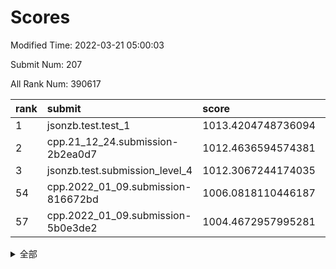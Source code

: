 # Scores

Modified Time: 2022-03-21 05:00:03

Submit Num: 207

All Rank Num: 390617

| rank |               submit               |       score        |       sigma        | pk_num |
| :--- | :--------------------------------- | :----------------- | :----------------- | :----- |
| 1    | jsonzb.test.test_1                 | 1013.4204748736094 | 0.8060394997508974 | 7549   |
| 2    | cpp.21_12_24.submission-2b2ea0d7   | 1012.4636594574381 | 0.7482406962770256 | 7549   |
| 3    | jsonzb.test.submission_level_4     | 1012.3067244174035 | 0.7765261729082183 | 7547   |
| 54   | cpp.2022_01_09.submission-816672bd | 1006.0818110446187 | 0.7267720824730971 | 7548   |
| 57   | cpp.2022_01_09.submission-5b0e3de2 | 1004.4672957995281 | 0.7173094728093055 | 7547   |


<details>
<summary>全部</summary>

| rank |                 submit                 |       score        |       sigma        | pk_num |
| :--- | :------------------------------------- | :----------------- | :----------------- | :----- |
| 1    | jsonzb.test.test_1                     | 1013.4204748736094 | 0.8060394997508974 | 7549   |
| 2    | cpp.21_12_24.submission-2b2ea0d7       | 1012.4636594574381 | 0.7482406962770256 | 7549   |
| 3    | jsonzb.test.submission_level_4         | 1012.3067244174035 | 0.7765261729082183 | 7547   |
| 4    | gobigger.level_3.submission_level_3_15 | 1011.5787539960993 | 0.7831472499355939 | 7550   |
| 5    | gobigger.level_3.submission_level_3_0  | 1011.535406838942  | 0.7555582937149786 | 7549   |
| 6    | gobigger.level_3.submission_level_3_36 | 1011.3997916846379 | 0.7664160187857139 | 7547   |
| 7    | gobigger.level_3.submission_level_3_2  | 1011.3237606006545 | 0.7571712877843289 | 7549   |
| 8    | gobigger.level_3.submission_level_3_7  | 1011.2251216040838 | 0.8031781813620954 | 7552   |
| 9    | gobigger.level_3.submission_level_3_29 | 1011.1625767212261 | 0.7513581638590311 | 7549   |
| 10   | gobigger.level_3.submission_level_3_3  | 1011.0895596157253 | 0.7776701093450057 | 7544   |
| 11   | gobigger.level_3.submission_level_3_46 | 1011.0376832867523 | 0.7537633278322275 | 7553   |
| 12   | gobigger.level_3.submission_level_3_43 | 1010.7431051298198 | 0.7533490767403007 | 7551   |
| 13   | gobigger.level_3.submission_level_3_26 | 1010.7413805184415 | 0.768794940746258  | 7551   |
| 14   | gobigger.level_3.submission_level_3_47 | 1010.5957575353967 | 0.7398243828163876 | 7548   |
| 15   | gobigger.level_3.submission_level_3_21 | 1010.5767892096208 | 0.7623787229489336 | 7552   |
| 16   | gobigger.level_3.submission_level_3_10 | 1010.5716271465502 | 0.761506203995029  | 7549   |
| 17   | gobigger.level_3.submission_level_3_45 | 1010.5276851216165 | 0.7722552050618362 | 7550   |
| 18   | gobigger.level_3.submission_level_3_6  | 1010.3827529010862 | 0.7479398738963914 | 7543   |
| 19   | gobigger.level_3.submission_level_3_25 | 1010.2456380676853 | 0.7677984218670459 | 7550   |
| 20   | gobigger.level_3.submission_level_3_35 | 1010.1984412931697 | 0.774454592850608  | 7548   |
| 21   | gobigger.level_3.submission_level_3_1  | 1010.1941906113036 | 0.7451448281647002 | 7549   |
| 22   | gobigger.level_3.submission_level_3_4  | 1010.169510439739  | 0.7674709241507772 | 7547   |
| 23   | gobigger.level_3.submission_level_3_49 | 1010.1278452240439 | 0.7517177042110496 | 7548   |
| 24   | gobigger.level_3.submission_level_3_39 | 1010.044358356194  | 0.7439747407677416 | 7550   |
| 25   | gobigger.level_3.submission_level_3_34 | 1010.0336344976336 | 0.7603688082742888 | 7547   |
| 26   | gobigger.level_3.submission_level_3_19 | 1010.0100676324721 | 0.7349450691388363 | 7551   |
| 27   | gobigger.level_3.submission_level_3_22 | 1009.9839960060231 | 0.7559521201186908 | 7552   |
| 28   | gobigger.level_3.submission_level_3_11 | 1009.9824599380635 | 0.7876071580402715 | 7550   |
| 29   | gobigger.level_3.submission_level_3_33 | 1009.9376858520865 | 0.7519728963961283 | 7547   |
| 30   | gobigger.level_3.submission_level_3_28 | 1009.9093087521933 | 0.7335662350623288 | 7548   |
| 31   | gobigger.level_3.submission_level_3_24 | 1009.7828133476651 | 0.7669001332333365 | 7551   |
| 32   | gobigger.level_3.submission_level_3_44 | 1009.772623802198  | 0.7607964006677127 | 7542   |
| 33   | gobigger.level_3.submission_level_3_20 | 1009.7697230773422 | 0.7416816616211712 | 7550   |
| 34   | gobigger.level_3.submission_level_3_12 | 1009.7318300484849 | 0.7486341948812985 | 7552   |
| 35   | gobigger.level_3.submission_level_3_14 | 1009.6846958622843 | 0.7432083698411927 | 7545   |
| 36   | gobigger.level_3.submission_level_3_31 | 1009.6651858833167 | 0.7587445271201398 | 7546   |
| 37   | gobigger.level_3.submission_level_3_23 | 1009.5544539300919 | 0.7446904638735158 | 7550   |
| 38   | gobigger.level_3.submission_level_3_37 | 1009.551857680834  | 0.7758590452086975 | 7551   |
| 39   | gobigger.level_3.submission_level_3_16 | 1009.5341864469472 | 0.760017717831622  | 7543   |
| 40   | gobigger.level_3.submission_level_3_9  | 1009.5208456604329 | 0.755577164689107  | 7547   |
| 41   | gobigger.level_3.submission_level_3_27 | 1009.508869724185  | 0.7406839167846088 | 7548   |
| 42   | gobigger.level_3.submission_level_3_41 | 1009.4489616233163 | 0.7508422030586995 | 7544   |
| 43   | gobigger.level_3.submission_level_3_5  | 1009.3771164860923 | 0.7531883064723743 | 7554   |
| 44   | gobigger.level_3.submission_level_3_8  | 1009.3715736901374 | 0.7587906777566209 | 7551   |
| 45   | gobigger.level_3.submission_level_3_17 | 1009.3325719866986 | 0.7449017586420439 | 7549   |
| 46   | gobigger.level_3.submission_level_3_40 | 1009.3128709307626 | 0.7378880465729839 | 7552   |
| 47   | gobigger.level_3.submission_level_3_42 | 1009.3103224063466 | 0.7558110217013009 | 7546   |
| 48   | gobigger.level_3.submission_level_3_48 | 1009.1513050007308 | 0.7502649253462969 | 7545   |
| 49   | gobigger.level_3.submission_level_3_13 | 1009.0741771360356 | 0.7398055454715516 | 7550   |
| 50   | gobigger.level_3.submission_level_3_18 | 1009.0314751683064 | 0.7534258451443504 | 7553   |
| 51   | gobigger.level_3.submission_level_3_38 | 1008.9519961485141 | 0.761363440057902  | 7551   |
| 52   | gobigger.level_3.submission_level_3_30 | 1008.2422936086754 | 0.7616134730312947 | 7546   |
| 53   | gobigger.level_3.submission_level_3_32 | 1008.2084456180954 | 0.737597876528544  | 7548   |
| 54   | cpp.2022_01_09.submission-816672bd     | 1006.0818110446187 | 0.7267720824730971 | 7548   |
| 55   | gobigger.level_1.submission_level_1_13 | 1005.0051035804107 | 0.7227710131674079 | 7545   |
| 56   | gobigger.level_1.submission_level_1_8  | 1004.8858209229772 | 0.7139360699762609 | 7548   |
| 57   | cpp.2022_01_09.submission-5b0e3de2     | 1004.4672957995281 | 0.7173094728093055 | 7547   |
| 58   | gobigger.level_1.submission_level_1_19 | 1004.3525709176463 | 0.7137334404614922 | 7551   |
| 59   | gobigger.level_1.submission_level_1_41 | 1004.2819796768596 | 0.7278902622409908 | 7548   |
| 60   | gobigger.level_1.submission_level_1_23 | 1004.2430422976239 | 0.722389390551757  | 7545   |
| 61   | gobigger.level_1.submission_level_1_21 | 1004.1645697910682 | 0.7228883553801719 | 7548   |
| 62   | gobigger.level_1.submission_level_1_3  | 1004.1594067135012 | 0.7164724865610987 | 7546   |
| 63   | gobigger.level_1.submission_level_1_46 | 1004.1185055479033 | 0.7217785432861701 | 7547   |
| 64   | gobigger.level_1.submission_level_1_1  | 1004.1036508238702 | 0.7130649809252925 | 7555   |
| 65   | gobigger.level_1.submission_level_1_5  | 1004.0946907052193 | 0.7154146460945323 | 7556   |
| 66   | gobigger.level_1.submission_level_1_35 | 1004.0687638469516 | 0.7246588206784678 | 7550   |
| 67   | gobigger.level_1.submission_level_1_45 | 1003.9460367297058 | 0.7185102018870119 | 7549   |
| 68   | gobigger.level_1.submission_level_1_37 | 1003.8299960538654 | 0.7347276297156281 | 7551   |
| 69   | gobigger.level_1.submission_level_1_20 | 1003.7863080864041 | 0.7095963277117849 | 7546   |
| 70   | gobigger.level_1.submission_level_1_40 | 1003.7795603177719 | 0.7330936180817924 | 7547   |
| 71   | gobigger.level_1.submission_level_1_27 | 1003.7029644418108 | 0.6988833837410211 | 7552   |
| 72   | gobigger.level_1.submission_level_1_49 | 1003.6233771371444 | 0.6980401390610148 | 7547   |
| 73   | gobigger.level_1.submission_level_1_2  | 1003.5944841529418 | 0.71276455246291   | 7547   |
| 74   | gobigger.level_1.submission_level_1_4  | 1003.592442577522  | 0.717647698824687  | 7549   |
| 75   | gobigger.level_1.submission_level_1_0  | 1003.5344985019212 | 0.7188476895835955 | 7541   |
| 76   | gobigger.level_1.submission_level_1_11 | 1003.4001721010803 | 0.7151292863848534 | 7549   |
| 77   | gobigger.level_1.submission_level_1_44 | 1003.3572004568889 | 0.7202481625757043 | 7547   |
| 78   | gobigger.level_1.submission_level_1_26 | 1003.3363332467156 | 0.7147269076653852 | 7550   |
| 79   | gobigger.level_1.submission_level_1_33 | 1003.2887419642886 | 0.7164681953373466 | 7549   |
| 80   | gobigger.level_1.submission_level_1_48 | 1003.2805982462937 | 0.7133587755988818 | 7549   |
| 81   | gobigger.level_1.submission_level_1_17 | 1003.2742558530957 | 0.7287067525807268 | 7551   |
| 82   | gobigger.level_1.submission_level_1_42 | 1003.2709583236802 | 0.7144968636386478 | 7549   |
| 83   | gobigger.level_1.submission_level_1_15 | 1003.2688297468303 | 0.7139273468634109 | 7547   |
| 84   | gobigger.level_1.submission_level_1_25 | 1003.1256468815018 | 0.7219495156843678 | 7552   |
| 85   | gobigger.level_1.submission_level_1_22 | 1003.1165457738562 | 0.7109073747653762 | 7550   |
| 86   | gobigger.level_1.submission_level_1_31 | 1003.0784341721586 | 0.7126901491473634 | 7548   |
| 87   | gobigger.level_1.submission_level_1_18 | 1003.0343279953104 | 0.7200608781289871 | 7538   |
| 88   | gobigger.level_1.submission_level_1_30 | 1003.0114935838494 | 0.7153070056597177 | 7551   |
| 89   | gobigger.level_1.submission_level_1_36 | 1003.00145136602   | 0.7223788969551    | 7547   |
| 90   | gobigger.level_1.submission_level_1_28 | 1002.9687931030323 | 0.7269037598351827 | 7549   |
| 91   | gobigger.level_1.submission_level_1_32 | 1002.8981341044979 | 0.7171846718589604 | 7544   |
| 92   | gobigger.level_1.submission_level_1_24 | 1002.861509957368  | 0.724036496928566  | 7552   |
| 93   | gobigger.level_1.submission_level_1_47 | 1002.8287557700759 | 0.7122240518019556 | 7548   |
| 94   | gobigger.level_1.submission_level_1_34 | 1002.8159293975872 | 0.7084324487171676 | 7546   |
| 95   | gobigger.level_1.submission_level_1_29 | 1002.7853537320783 | 0.7250168103970149 | 7553   |
| 96   | gobigger.level_1.submission_level_1_12 | 1002.7835603303537 | 0.7124074882774913 | 7550   |
| 97   | gobigger.level_1.submission_level_1_14 | 1002.728152676681  | 0.7196310852183216 | 7556   |
| 98   | gobigger.level_1.submission_level_1_7  | 1002.6262249425472 | 0.7130650694916515 | 7546   |
| 99   | gobigger.level_1.submission_level_1_9  | 1002.6022235216293 | 0.7184656058535215 | 7549   |
| 100  | gobigger.level_1.submission_level_1_16 | 1002.5656310565766 | 0.7049183736600537 | 7544   |
| 101  | gobigger.level_1.submission_level_1_10 | 1002.4777610365632 | 0.7116629221565437 | 7549   |
| 102  | gobigger.level_1.submission_level_1_38 | 1002.36282941243   | 0.7256855328174957 | 7545   |
| 103  | gobigger.level_1.submission_level_1_43 | 1002.3170378809871 | 0.7151349814698019 | 7544   |
| 104  | gobigger.level_1.submission_level_1_6  | 1002.176830646276  | 0.719551574807532  | 7552   |
| 105  | gobigger.level_1.submission_level_1_39 | 1001.5498137235022 | 0.7049397776580599 | 7548   |
| 106  | gobigger.random.submission_random_1    | 997.5037881592383  | 0.7203282122058802 | 7550   |
| 107  | gobigger.random.submission_random_19   | 997.3273362693935  | 0.7040972478284636 | 7550   |
| 108  | gobigger.random.submission_random_34   | 997.1528281126544  | 0.7126553180474176 | 7547   |
| 109  | gobigger.random.submission_random_38   | 996.9331315545382  | 0.6998752462583304 | 7548   |
| 110  | gobigger.random.submission_random_22   | 996.809667255222   | 0.7084185436021098 | 7550   |
| 111  | gobigger.random.submission_random_30   | 996.5927231096163  | 0.6996435115315953 | 7549   |
| 112  | gobigger.random.submission_random_45   | 996.5846114465124  | 0.7177551434243837 | 7539   |
| 113  | gobigger.random.submission_random_49   | 996.5757234699981  | 0.7073405572830308 | 7547   |
| 114  | gobigger.random.submission_random_48   | 996.5591002954094  | 0.7101710856121919 | 7551   |
| 115  | gobigger.random.submission_random_3    | 996.541365314118   | 0.7043812683948548 | 7546   |
| 116  | gobigger.random.submission_random_18   | 996.4464399735159  | 0.7312558100745132 | 7547   |
| 117  | gobigger.random.submission_random_14   | 996.347404356523   | 0.7156382538046977 | 7550   |
| 118  | gobigger.random.submission_random_21   | 996.3427261910418  | 0.7217049831345126 | 7550   |
| 119  | gobigger.random.submission_random_37   | 996.3363379978133  | 0.7035670222510847 | 7547   |
| 120  | gobigger.random.submission_random_7    | 996.2704163709348  | 0.7169417522605592 | 7548   |
| 121  | gobigger.random.submission_random_13   | 996.2421689318345  | 0.6950116139690264 | 7542   |
| 122  | gobigger.random.submission_random_2    | 996.2031633430403  | 0.715643106531756  | 7549   |
| 123  | gobigger.random.submission_random_47   | 996.1705080024789  | 0.7113670779003761 | 7547   |
| 124  | gobigger.random.submission_random_33   | 996.1515047531274  | 0.7117789080528841 | 7552   |
| 125  | gobigger.random.submission_random_12   | 996.1057291030353  | 0.7156274145041512 | 7550   |
| 126  | gobigger.random.submission_random_16   | 996.0222064870137  | 0.7011027291054658 | 7551   |
| 127  | gobigger.random.submission_random_36   | 996.0037769108526  | 0.7080402963186504 | 7545   |
| 128  | gobigger.random.submission_random_42   | 995.9972545513939  | 0.719318170379216  | 7548   |
| 129  | gobigger.random.submission_random_24   | 995.9353342158932  | 0.7106613030402098 | 7552   |
| 130  | gobigger.random.submission_random_26   | 995.9095037572637  | 0.7066978805363425 | 7549   |
| 131  | gobigger.random.submission_random_17   | 995.8834137264236  | 0.6950621181019309 | 7552   |
| 132  | gobigger.random.submission_random_28   | 995.8686439799911  | 0.7109699047148333 | 7549   |
| 133  | gobigger.random.submission_random_44   | 995.8268115665944  | 0.6984712982704075 | 7546   |
| 134  | gobigger.random.submission_random_15   | 995.7858214854714  | 0.7224992477500338 | 7548   |
| 135  | gobigger.random.submission_random_25   | 995.7471641632867  | 0.7109570234999976 | 7551   |
| 136  | gobigger.random.submission_random_41   | 995.7176232135298  | 0.7075045653540805 | 7545   |
| 137  | gobigger.random.submission_random_9    | 995.7034213396795  | 0.7173362071455577 | 7545   |
| 138  | gobigger.random.submission_random_46   | 995.6988151218044  | 0.7058691270090443 | 7551   |
| 139  | gobigger.random.submission_random_6    | 995.6862151070254  | 0.7059257524796285 | 7547   |
| 140  | gobigger.random.submission_random_31   | 995.6654941963242  | 0.7088763709197233 | 7547   |
| 141  | gobigger.random.submission_random_39   | 995.6441958151609  | 0.7139592521990791 | 7545   |
| 142  | gobigger.random.submission_random_43   | 995.635843862104   | 0.7072040057153594 | 7549   |
| 143  | gobigger.random.submission_random_20   | 995.5318920807771  | 0.7084459949431777 | 7543   |
| 144  | gobigger.random.submission_random_40   | 995.489754029278   | 0.7058285922757053 | 7547   |
| 145  | gobigger.random.submission_random_8    | 995.4326480242183  | 0.7346331009948623 | 7542   |
| 146  | gobigger.random.submission_random_4    | 995.4079326485521  | 0.7188540678152613 | 7546   |
| 147  | gobigger.random.submission_random_10   | 995.4040253470689  | 0.7090411627924995 | 7551   |
| 148  | gobigger.random.submission_random_35   | 995.3811998865715  | 0.7155041513341377 | 7550   |
| 149  | gobigger.random.submission_random_0    | 995.3168311735403  | 0.7204930415646507 | 7548   |
| 150  | gobigger.random.submission_random_23   | 995.3015512495724  | 0.7313533253455394 | 7547   |
| 151  | gobigger.random.submission_random_27   | 995.2349969849979  | 0.7022761910239171 | 7551   |
| 152  | gobigger.random.submission_random_32   | 995.1565132880795  | 0.719998975550102  | 7549   |
| 153  | gobigger.random.submission_random_11   | 995.1506894154963  | 0.7133709887101755 | 7551   |
| 154  | gobigger.random.submission_random_5    | 994.8990000024505  | 0.7171787240329722 | 7543   |
| 155  | gobigger.random.submission_random_29   | 994.4634196798976  | 0.7343647773527503 | 7545   |
| 156  | gobigger.level_2.submission_level_2_44 | 994.3380421458222  | 0.7369144710283816 | 7550   |
| 157  | gobigger.level_2.submission_level_2_5  | 994.0329605818492  | 0.7271360923928676 | 7547   |
| 158  | gobigger.level_2.submission_level_2_28 | 993.6909966724385  | 0.7339396372423358 | 7550   |
| 159  | gobigger.level_2.submission_level_2_32 | 993.6069219227415  | 0.7197043975438823 | 7548   |
| 160  | gobigger.level_2.submission_level_2_10 | 993.4078173287487  | 0.7423389936997357 | 7549   |
| 161  | gobigger.level_2.submission_level_2_37 | 993.3174811271745  | 0.731080226679434  | 7548   |
| 162  | gobigger.level_2.submission_level_2_1  | 993.1955548672634  | 0.7279498892767766 | 7554   |
| 163  | gobigger.level_2.submission_level_2_14 | 993.0661041613805  | 0.7480881882177013 | 7546   |
| 164  | gobigger.level_2.submission_level_2_30 | 992.9494878265069  | 0.7196845046719721 | 7547   |
| 165  | gobigger.level_2.submission_level_2_13 | 992.9210871923053  | 0.7457934326798127 | 7549   |
| 166  | gobigger.level_2.submission_level_2_27 | 992.6936307078396  | 0.7432031682009911 | 7551   |
| 167  | gobigger.level_2.submission_level_2_0  | 992.5808606073148  | 0.7362937342799495 | 7545   |
| 168  | gobigger.level_2.submission_level_2_18 | 992.5417006808368  | 0.7372813904453368 | 7547   |
| 169  | gobigger.level_2.submission_level_2_17 | 992.416626481625   | 0.7412513014825832 | 7550   |
| 170  | gobigger.level_2.submission_level_2_38 | 992.3226901567775  | 0.7308511193433886 | 7550   |
| 171  | gobigger.level_2.submission_level_2_47 | 992.2678459164454  | 0.7416856831710051 | 7544   |
| 172  | gobigger.level_2.submission_level_2_34 | 992.2664778847882  | 0.7459602799124477 | 7550   |
| 173  | gobigger.level_2.submission_level_2_24 | 992.2302351194767  | 0.7388049838263744 | 7551   |
| 174  | gobigger.level_2.submission_level_2_22 | 992.2287021742673  | 0.7355855270364174 | 7546   |
| 175  | gobigger.level_2.submission_level_2_19 | 992.1479191125949  | 0.7514698218972509 | 7545   |
| 176  | gobigger.level_2.submission_level_2_39 | 992.139199077199   | 0.7404715097130574 | 7548   |
| 177  | gobigger.level_2.submission_level_2_40 | 992.0669343223365  | 0.7384322957436463 | 7550   |
| 178  | gobigger.level_2.submission_level_2_35 | 992.0280556609854  | 0.7509963365669239 | 7548   |
| 179  | gobigger.level_2.submission_level_2_2  | 992.0135380035242  | 0.7510958068304089 | 7550   |
| 180  | gobigger.level_2.submission_level_2_49 | 991.9475406862549  | 0.7467697201004686 | 7549   |
| 181  | gobigger.level_2.submission_level_2_45 | 991.9328293783625  | 0.7378952275529642 | 7551   |
| 182  | gobigger.level_2.submission_level_2_7  | 991.8986697091834  | 0.7341388258699809 | 7550   |
| 183  | gobigger.level_2.submission_level_2_29 | 991.7783799437682  | 0.7475115013511456 | 7548   |
| 184  | gobigger.level_2.submission_level_2_21 | 991.7650571053986  | 0.7501722582363874 | 7549   |
| 185  | gobigger.level_2.submission_level_2_6  | 991.7384584929238  | 0.7421131629971622 | 7545   |
| 186  | gobigger.level_2.submission_level_2_33 | 991.7175946745917  | 0.7525287396305164 | 7548   |
| 187  | gobigger.level_2.submission_level_2_20 | 991.6991028992949  | 0.7431522361455246 | 7545   |
| 188  | gobigger.level_2.submission_level_2_46 | 991.6826237879081  | 0.7567092081106538 | 7549   |
| 189  | gobigger.level_2.submission_level_2_31 | 991.6628949370419  | 0.7701549358770996 | 7546   |
| 190  | gobigger.level_2.submission_level_2_42 | 991.6575228472327  | 0.7629606988837523 | 7551   |
| 191  | gobigger.level_2.submission_level_2_16 | 991.6135554429     | 0.7416557928285963 | 7544   |
| 192  | gobigger.level_2.submission_level_2_3  | 991.5130722939971  | 0.741692377492239  | 7548   |
| 193  | gobigger.level_2.submission_level_2_11 | 991.4879683439851  | 0.759663571303263  | 7547   |
| 194  | gobigger.level_2.submission_level_2_9  | 991.4538303541178  | 0.7569126540036022 | 7546   |
| 195  | gobigger.level_2.submission_level_2_4  | 991.4329076951312  | 0.7599819235044367 | 7548   |
| 196  | gobigger.level_2.submission_level_2_48 | 991.2559072679679  | 0.7547890757595938 | 7548   |
| 197  | gobigger.level_2.submission_level_2_25 | 991.2552821647052  | 0.763602230943995  | 7544   |
| 198  | gobigger.level_2.submission_level_2_15 | 991.2552712501325  | 0.7535645184371923 | 7544   |
| 199  | gobigger.level_2.submission_level_2_23 | 991.1778092907576  | 0.7668865106056174 | 7546   |
| 200  | gobigger.level_2.submission_level_2_26 | 991.1687125331724  | 0.7302147993797259 | 7543   |
| 201  | gobigger.level_2.submission_level_2_43 | 991.0613187647692  | 0.7453652368400908 | 7547   |
| 202  | gobigger.level_2.submission_level_2_8  | 991.0072270070677  | 0.753882710006981  | 7548   |
| 203  | gobigger.level_2.submission_level_2_41 | 990.7450071791068  | 0.7679295535265778 | 7545   |
| 204  | gobigger.level_2.submission_level_2_36 | 990.7279234950303  | 0.754847501554651  | 7546   |
| 205  | gobigger.level_2.submission_level_2_12 | 990.677121077348   | 0.7548787918872776 | 7548   |
| 206  | gobigger.none.submission_none_1        | 974.8549800212558  | 1.692638331928446  | 7548   |
| 207  | gobigger.none.submission_none_0        | 974.8034864958757  | 1.494323867211467  | 7547   |

</details>